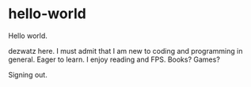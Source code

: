 # hello-world

Hello world.

dezwatz here. 
I must admit that I am new to coding and programming in general. 
Eager to learn. 
I enjoy reading and FPS. Books? Games?

Signing out.
